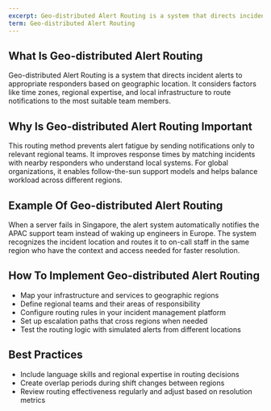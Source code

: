 ```yaml
---
excerpt: Geo-distributed Alert Routing is a system that directs incident alerts to appropriate responders based on geographic location.
term: Geo-distributed Alert Routing
---
```

## What Is Geo-distributed Alert Routing

Geo-distributed Alert Routing is a system that directs incident alerts to appropriate responders based on geographic location. It considers factors like time zones, regional expertise, and local infrastructure to route notifications to the most suitable team members.

## Why Is Geo-distributed Alert Routing Important

This routing method prevents alert fatigue by sending notifications only to relevant regional teams. It improves response times by matching incidents with nearby responders who understand local systems. For global organizations, it enables follow-the-sun support models and helps balance workload across different regions.

## Example Of Geo-distributed Alert Routing

When a server fails in Singapore, the alert system automatically notifies the APAC support team instead of waking up engineers in Europe. The system recognizes the incident location and routes it to on-call staff in the same region who have the context and access needed for faster resolution.

## How To Implement Geo-distributed Alert Routing

- Map your infrastructure and services to geographic regions
- Define regional teams and their areas of responsibility
- Configure routing rules in your incident management platform
- Set up escalation paths that cross regions when needed
- Test the routing logic with simulated alerts from different locations

## Best Practices

- Include language skills and regional expertise in routing decisions
- Create overlap periods during shift changes between regions
- Review routing effectiveness regularly and adjust based on resolution metrics